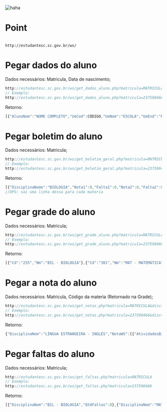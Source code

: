 ![haha](https://www.infoescola.com/wp-content/uploads/2009/12/bandeira-de-santa-catarina.jpg)

# Point

<code>
http://estudantesc.sc.gov.br/ws/
</code>

# Pegar dados do aluno

Dados necessários: Matricula, Data de nascimento;
```javascript
http://estudantesc.sc.gov.br/ws/get_dados_aluno.php?matricula=MATRICULA&datanas=DATA DE NASCIMENTO
// Exemplo:
http://estudantesc.sc.gov.br/ws/get_dados_aluno.php?matricula=237590466&datanas=12042000
```

Retorno:

```javascript
[{"AlunoNom":"NOME COMPLETO","UeCod":CÓDIGO,"UeNom":"ESCOLA","UeEnd":"RUA","UeNumEnd":NUMERO,"UeMunNom":"CIDADE"}]
```

# Pegar boletim do aluno

Dados necessários: Matricula;
```javascript
http://estudantesc.sc.gov.br/ws/get_boletim_geral.php?matricula=MATRICULA
// Exemplo:
http://estudantesc.sc.gov.br/ws/get_boletim_geral.php?matricula=237590466
```

Retorno:

```javascript
[{"DisciplinaNome":"BIOLOGIA","Nota1":0,"Falta1":0,"Nota2":0,"Falta2":0,"Nota3":0,"Falta3":0,"Nota4":0,"Falta4":0,"NotaExame":0,"NotaRecuperacao":0,"NotaFinal":0}]
//OPS: sai uma linha dessa para cada materia
```

# Pegar grade do aluno

Dados necessários: Matricula;
```javascript
http://estudantesc.sc.gov.br/ws/get_grade_aluno.php?matricula=MATRICULA
// Exemplo:
http://estudantesc.sc.gov.br/ws/get_grade_aluno.php?matricula=237590466
```

Retorno:

```javascript
[{"Cd":"255","Nm":"BIL - BIOLOGIA"},{"Cd":"301","Nm":"MAT - MATEMÁTICA"},{"Cd":"302","Nm":"GEO - GEOGRAFIA"},{"Cd":"304","Nm":"HIS - HISTÓRIA"},{"Cd":"307","Nm":"EFI - EDUCAÇÃO FÍSICA"},{"Cd":"319","Nm":"LEI - LÍNGUA ESTRANGEIRA - INGLÊS"},{"Cd":"401","Nm":"LPL - LÍNGUA PORTUGUESA E LITERATURA"},{"Cd":"437","Nm":"SOC - SOCIOLOGIA"},{"Cd":"475","Nm":"FIS - FÍSICA"},{"Cd":"513","Nm":"QUI - QUÍMICA"},{"Cd":"536","Nm":"FIL - FILOSOFIA"},{"Cd":"628","Nm":"ATE - ARTE"}]
```

# Pegar a nota do aluno

Dados necessários: Matricula, Código da materia (Retornado na Grade);
```javascript
http://estudantesc.sc.gov.br/ws/get_notas.php?matricula=MATRICULA&disc=CÓDIGO
// Exemplo:
http://estudantesc.sc.gov.br/ws/get_notas.php?matricula=237590466&disc=319
```

Retorno:

```javascript
{"DisciplinaNom":"LÍNGUA ESTRANGEIRA - INGLÊS","NotaWS":[{"AtividadesBimestre":1,"AtividadesCod":101,"AtividadesDescricao":"TB1","AtividadesData":"2019-03-15T00:00:00","TiposAtividadeDescricao":"Trabalho","AtividadeNota":9.5000}]}
```

# Pegar faltas do aluno

Dados necessários: Matricula;
```javascript
http://estudantesc.sc.gov.br/ws/get_faltas.php?matricula=MATRICULA
// Exemplo:
http://estudantesc.sc.gov.br/ws/get_faltas.php?matricula=237590466
```

Retorno:

```javascript
[{"DisciplinaNom":"BIL - BIOLOGIA","QtdFaltas":0},{"DisciplinaNom":"MAT - MATEMÁTICA","QtdFaltas":2},{"DisciplinaNom":"GEO - GEOGRAFIA","QtdFaltas":0},{"DisciplinaNom":"HIS - HISTÓRIA","QtdFaltas":0},{"DisciplinaNom":"EFI - EDUCAÇÃO FÍSICA","QtdFaltas":1},{"DisciplinaNom":"LEI - LÍNGUA ESTRANGEIRA - INGLÊS","QtdFaltas":2},{"DisciplinaNom":"LPL - LÍNGUA PORTUGUESA E LITERATURA","QtdFaltas":1},{"DisciplinaNom":"SOC - SOCIOLOGIA","QtdFaltas":1},{"DisciplinaNom":"FIS - FÍSICA","QtdFaltas":0},{"DisciplinaNom":"QUI - QUÍMICA","QtdFaltas":2},{"DisciplinaNom":"FIL - FILOSOFIA","QtdFaltas":0},{"DisciplinaNom":"ATE - ARTE","QtdFaltas":2}]
```
